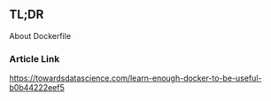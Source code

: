 ## TL;DR
About Dockerfile
### Article Link
https://towardsdatascience.com/learn-enough-docker-to-be-useful-b0b44222eef5
